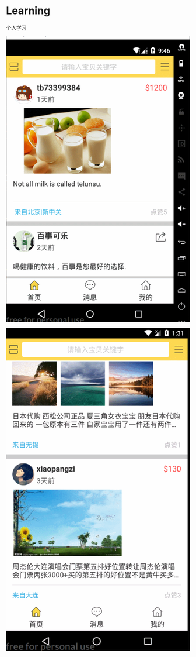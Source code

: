 # Learning
个人学习


![image](https://github.com/DemoAndBug/Learning/blob/master/Screenshots/%E9%A6%96%E9%A1%B5%E6%95%88%E6%9E%9C.gif)

![image](https://github.com/DemoAndBug/Learning/blob/master/Screenshots/二维码扫描.gif)